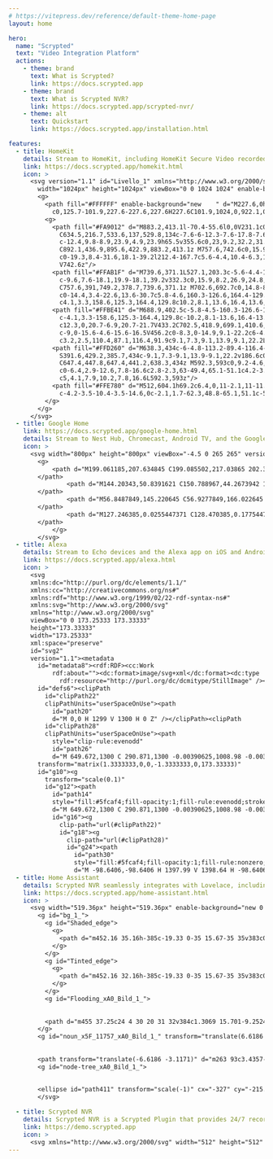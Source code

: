 ```yaml
---
# https://vitepress.dev/reference/default-theme-home-page
layout: home

hero:
  name: "Scrypted"
  text: "Video Integration Platform"
  actions:
    - theme: brand
      text: What is Scrypted?
      link: https://docs.scrypted.app
    - theme: brand
      text: What is Scrypted NVR?
      link: https://docs.scrypted.app/scrypted-nvr/
    - theme: alt
      text: Quickstart
      link: https://docs.scrypted.app/installation.html

features:
  - title: HomeKit
    details: Stream to HomeKit, including HomeKit Secure Video recorded events in iCloud and smart detections.
    link: https://docs.scrypted.app/homekit.html
    icon: >
      <svg version="1.1" id="Livello_1" xmlns="http://www.w3.org/2000/svg" xmlns:xlink="http://www.w3.org/1999/xlink" x="0px" y="0px"
        width="1024px" height="1024px" viewBox="0 0 1024 1024" enable-background="new 0 0 1024 1024" xml:space="preserve">
        <g>
          <path fill="#FFFFFF" enable-background="new    " d="M227.6,0h568.9C922.1,0,1024,101.9,1024,227.6v568.9
            c0,125.7-101.9,227.6-227.6,227.6H227.6C101.9,1024,0,922.1,0,796.4V227.6C0,101.9,101.9,0,227.6,0z"/>
          <g>
            <path fill="#FA9012" d="M883.2,413.1l-70.4-55.6l0,0V231.1c0-8.6-3.4-11-9.5-11h-64.4c-7,0-11.3,1.4-11.3,11v59.1l0,0
              C634.5,216.7,533.6,137,529.8,134c-7.6-6-12.3-7.6-17.8-7.6c-5.4,0-10.1,1.6-17.8,7.6c-7.6,6-343.2,271.1-353.4,279.1
              c-12.4,9.8-8.9,23.9,4.9,23.9h65.5v355.6c0,23,9.2,32.2,31.1,32.2h539.4c21.9,0,31.1-9.2,31.1-32.2V436.9h65.5
              C892.1,436.9,895.6,422.9,883.2,413.1z M757.6,742.6c0,15.9-8.2,26.9-24.8,26.9H291.1c-16.6,0-24.8-11-24.8-26.9V410.3
              c0-19.3,8.4-31.6,18.1-39.2l212.4-167.7c5.6-4.4,10.4-6.3,15.1-6.3s9.5,1.9,15.1,6.4l212.4,167.7c9.6,7.6,18.1,19.9,18.1,39.2
              V742.6z"/>
            <path fill="#FFAB1F" d="M739.6,371.1L527.1,203.3c-5.6-4.4-10.6-6.3-15.1-6.3c-4.6,0-9.5,1.9-15.1,6.4L284.4,371.1
              c-9.6,7.6-18.1,19.9-18.1,39.2v332.3c0,15.9,8.2,26.9,24.8,26.9h441.7c16.6,0,24.8-11,24.8-26.9V410.3
              C757.6,391,749.2,378.7,739.6,371.1z M702.6,692.7c0,14.8-8.4,21.7-20.7,21.7H342.2c-12.3,0-20.7-6.9-20.7-21.7V433.2
              c0-14.4,3.4-22.6,13.6-30.7c5.8-4.6,160.3-126.6,164.4-129.8c4.1-3.3,8.5-4.9,12.5-4.9c4,0,8.4,1.7,12.5,4.9
              c4.1,3.3,158.6,125.3,164.4,129.8c10.2,8.1,13.6,16.4,13.6,30.7L702.6,692.7z"/>
            <path fill="#FFBE41" d="M688.9,402.5c-5.8-4.5-160.3-126.6-164.4-129.8c-4.1-3.3-8.5-4.9-12.5-4.9c-4,0-8.4,1.7-12.5,4.9
              c-4.1,3.3-158.6,125.3-164.4,129.8c-10.2,8.1-13.6,16.4-13.6,30.7v259.5c0,14.8,8.4,21.7,20.7,21.7h339.7
              c12.3,0,20.7-6.9,20.7-21.7V433.2C702.5,418.9,699.1,410.6,688.9,402.5z M647.4,642.8c0,11.9-6.6,16.5-15.6,16.5H392.2
              c-9,0-15.6-4.6-15.6-16.5V456.2c0-8.3,0-14.9,9.1-22.2c6-4.8,113.2-89.4,116.4-91.9s6.4-3.8,9.9-3.8c3.6,0.1,7.1,1.5,9.9,3.8
              c3.2,2.5,110.4,87.1,116.4,91.9c9.1,7.3,9.1,13.9,9.1,22.2L647.4,642.8z"/>
            <path fill="#FFD260" d="M638.3,434c-6-4.8-113.2-89.4-116.4-91.9c-2.8-2.4-6.3-3.7-9.9-3.8c-3.5,0-6.7,1.3-9.9,3.8
              S391.6,429.2,385.7,434c-9.1,7.3-9.1,13.9-9.1,22.2v186.6c0,11.9,6.6,16.5,15.6,16.5h239.5c9,0,15.6-4.6,15.6-16.5V456.2
              C647.4,447.8,647.4,441.2,638.3,434z M592.3,593c0,9.2-4.6,11.2-11,11.2H442.8c-6.4,0-11-2.1-11-11.2V479.1
              c0-6.4,2.9-12.6,7.8-16.6c2.8-2.3,63-49.4,65.1-51.1c4.2-3.5,10.4-3.5,14.6,0c2.2,1.7,62.3,48.8,65.1,51.1
              c5,4.1,7.9,10.2,7.8,16.6L592.3,593z"/>
            <path fill="#FFE780" d="M512,604.1h69.2c6.4,0,11-2.1,11-11.2V479.1c0-6.4-2.9-12.6-7.8-16.6c-2.8-2.3-63-49.4-65.1-51.1
              c-4.2-3.5-10.4-3.5-14.6,0c-2.1,1.7-62.3,48.8-65.1,51.1c-5,4.1-7.9,10.2-7.8,16.6v113.8c0,9.2,4.6,11.2,11,11.2L512,604.1z"/>
          </g>
        </g>
      </svg>
  - title: Google Home
    link: https://docs.scrypted.app/google-home.html
    details: Stream to Nest Hub, Chromecast, Android TV, and the Google Home Android app. (iOS not supported)
    icon: >
      <svg width="800px" height="800px" viewBox="-4.5 0 265 265" version="1.1" xmlns="http://www.w3.org/2000/svg" xmlns:xlink="http://www.w3.org/1999/xlink" preserveAspectRatio="xMidYMid">
        <g>
            <path d="M199.061185,207.634845 C199.085502,217.03865 202.381002,226.654917 202.377398,236.058845 C202.373721,245.604163 199.070969,254.937147 199.100185,264.482845 C151.689185,264.475845 104.277185,264.482845 56.8671849,264.478845 C56.8899646,255.095091 52.4489679,245.441856 52.4451431,236.058845 C52.4415107,226.494356 56.8750029,217.200091 56.8941849,207.634845 C104.284185,207.649845 151.671185,207.638845 199.061185,207.634845 Z" fill="#3BAB59">
        </path>
                <path d="M144.20343,50.8391621 C150.788967,44.2673942 161.302534,40.8049071 167.812585,34.1582447 C194.787585,61.2992447 221.876585,88.3342447 248.915585,115.419245 C251.351585,117.927245 254.321585,120.235245 255.272585,123.774245 C256.201585,126.077245 255.917585,128.586245 255.959585,131.007245 C255.963585,170.664245 255.955585,210.317245 255.965585,249.970245 C256.564585,257.795245 249.104585,265.104245 241.313585,264.482245 C227.241585,264.482245 213.172585,264.486245 199.099585,264.482245 C199.042585,245.533245 199.110585,226.584245 199.061585,207.635245 C199.095585,186.802245 199.076585,165.973245 199.069585,145.144245 C181.506585,127.609245 163.981585,110.034245 146.430585,92.4912447 C140.307585,86.3152447 134.089585,80.2292447 128.023585,74.0002447 C131.349585,70.8172447 140.762034,54.2733623 144.20343,50.8391621 Z" fill="#4586F7">
        </path>
                <path d="M56.8487849,145.220645 C56.9277849,166.022645 56.8407849,186.829645 56.8937849,207.634645 C56.8557849,226.583645 56.9127849,245.529645 56.8677849,264.478645 C42.0597849,264.471645 27.2517849,264.482645 12.4437849,264.471645 C6.25978491,263.694645 0.814784906,258.488645 0.0267849064,252.254645 C-0.0222150936,235.534645 0.0117849064,218.812645 0.0157849064,202.094645 C9.88278491,192.319645 16.0386327,179.624241 25.8716327,169.814241 C34.9806327,160.667241 47.7817849,154.409645 56.8487849,145.220645 Z" fill="#FDC00D">
        </path>
                <path d="M127.246385,0.0255447371 C128.470385,0.177544737 129.925385,-0.304455263 131.013385,0.381544737 C133.968385,0.957544737 136.559385,2.66654474 138.637385,4.79954474 C147.465385,13.6475447 156.301385,22.4875447 165.138385,31.3275447 C166.024385,32.2745447 167.058385,33.0895447 167.812385,34.1575447 C157.900385,44.2785447 147.802385,54.2135447 137.818385,64.2625447 C134.544385,67.4985447 131.349385,70.8175447 128.023385,74.0005447 C123.635385,78.1345447 119.482385,82.5105447 115.185385,86.7395447 C95.7473849,106.241545 76.2413849,125.672545 56.8483849,145.220545 C47.7813849,154.409545 38.6043849,163.495545 29.4943849,172.642545 C19.6623849,182.452545 9.88238491,192.319545 0.0153849064,202.094545 C-0.0186150936,180.660545 0.0153849064,159.224545 0.00838490642,137.793545 C0.0313849064,133.747545 -0.0566150936,129.700545 0.0833849064,125.657545 C0.0423849064,124.838545 0.659384906,124.190545 0.621384906,123.372545 C1.19438491,122.410545 1.70538491,121.409545 2.26238491,120.439545 C3.66438491,118.575545 5.40738491,117.014545 7.03338491,115.351545 C43.8143849,78.4945447 80.6063849,41.6455447 117.398385,4.79554474 C118.903385,3.21554474 120.626385,1.77954474 122.722385,1.06354474 C124.192385,0.571544737 125.647385,-0.144455263 127.246385,0.0255447371 Z" fill="#EC5043">
        </path>
            </g>
        </svg>                                                                                                                                                                                                      
  - title: Alexa
    details: Stream to Echo devices and the Alexa app on iOS and Android.
    link: https://docs.scrypted.app/alexa.html
    icon: >
      <svg
      xmlns:dc="http://purl.org/dc/elements/1.1/"
      xmlns:cc="http://creativecommons.org/ns#"
      xmlns:rdf="http://www.w3.org/1999/02/22-rdf-syntax-ns#"
      xmlns:svg="http://www.w3.org/2000/svg"
      xmlns="http://www.w3.org/2000/svg"
      viewBox="0 0 173.25333 173.33333"
      height="173.33333"
      width="173.25333"
      xml:space="preserve"
      id="svg2"
      version="1.1"><metadata
        id="metadata8"><rdf:RDF><cc:Work
            rdf:about=""><dc:format>image/svg+xml</dc:format><dc:type
              rdf:resource="http://purl.org/dc/dcmitype/StillImage" /></cc:Work></rdf:RDF></metadata><defs
        id="defs6"><clipPath
          id="clipPath22"
          clipPathUnits="userSpaceOnUse"><path
            id="path20"
            d="M 0,0 H 1299 V 1300 H 0 Z" /></clipPath><clipPath
          id="clipPath28"
          clipPathUnits="userSpaceOnUse"><path
            style="clip-rule:evenodd"
            id="path26"
            d="M 649.672,1300 C 290.871,1300 -0.00390625,1008.98 -0.00390625,650 -0.00390625,320.398 245.207,48.1289 563.055,5.76172 V 136.738 c 0,36.934 -23.282,70.133 -58.274,81.871 -183.39,61.629 -314.582,237.016 -309.754,442.352 5.883,249.992 209.418,446.539 459.336,444.019 249.004,-2.52 450.087,-205.257 450.087,-454.98 0,-5.691 -0.14,-11.355 -0.35,-16.992 -0.05,-1.262 -0.09,-2.528 -0.14,-3.797 -0.24,-5.234 -0.56,-10.461 -0.97,-15.656 -0.13,-1.653 -0.29,-3.301 -0.44,-4.942 -0.32,-3.633 -0.69,-7.226 -1.1,-10.82 -0.46,-4.094 -0.99,-8.145 -1.56,-12.188 -0.25,-1.843 -0.5,-3.691 -0.78,-5.527 C 1043.43,213.121 565.727,6.87109 563.109,5.75 591.434,1.98047 620.324,0 649.672,0 c 358.808,0 649.678,291.012 649.678,650 0,358.98 -290.87,650 -649.678,650" /></clipPath></defs><g
        transform="matrix(1.3333333,0,0,-1.3333333,0,173.33333)"
        id="g10"><g
          transform="scale(0.1)"
          id="g12"><path
            id="path14"
            style="fill:#5fcaf4;fill-opacity:1;fill-rule:evenodd;stroke:none"
            d="M 649.672,1300 C 290.871,1300 -0.00390625,1008.98 -0.00390625,650 -0.00390625,320.398 245.207,48.1289 563.055,5.76172 V 136.738 c 0,36.934 -23.282,70.133 -58.274,81.871 -183.39,61.629 -314.582,237.016 -309.754,442.352 5.883,249.992 209.418,446.539 459.336,444.019 249.004,-2.52 450.087,-205.257 450.087,-454.98 0,-5.691 -0.14,-11.355 -0.35,-16.992 -0.05,-1.262 -0.09,-2.528 -0.14,-3.797 -0.24,-5.234 -0.56,-10.461 -0.97,-15.656 -0.13,-1.653 -0.29,-3.301 -0.44,-4.942 -0.32,-3.633 -0.69,-7.226 -1.1,-10.82 -0.46,-4.094 -0.99,-8.145 -1.56,-12.188 -0.25,-1.843 -0.5,-3.691 -0.78,-5.527 C 1043.43,213.121 565.727,6.87109 563.109,5.75 591.434,1.98047 620.324,0 649.672,0 c 358.808,0 649.678,291.012 649.678,650 0,358.98 -290.87,650 -649.678,650" /><g
            id="g16"><g
              clip-path="url(#clipPath22)"
              id="g18"><g
                clip-path="url(#clipPath28)"
                id="g24"><path
                  id="path30"
                  style="fill:#5fcaf4;fill-opacity:1;fill-rule:nonzero;stroke:none"
                  d="M -98.6406,-98.6406 H 1397.99 V 1398.64 H -98.6406 V -98.6406" /></g></g></g></g></g></svg>
  - title: Home Assistant
    details: Scrypted NVR seamlessly integrates with Lovelace, including custom low latency cards.
    link: https://docs.scrypted.app/home-assistant.html
    icon: >
      <svg width="519.36px" height="519.36px" enable-background="new 0 0 519.36 519.36" version="1.1" viewBox="0 0 519.36 519.36" xml:space="preserve" xmlns="http://www.w3.org/2000/svg" xmlns:xlink="http://www.w3.org/1999/xlink"><defs><filter id="filter2160" x="-.019466" y="-.022154" width="1.0552" height="1.0628" color-interpolation-filters="sRGB"><feFlood flood-color="rgb(0,0,0)" flood-opacity=".49804" result="flood"/><feComposite in="flood" in2="SourceGraphic" operator="in" result="composite1"/><feGaussianBlur in="composite1" result="blur" stdDeviation="3"/><feOffset dx="6" dy="6" result="offset"/><feComposite in="SourceGraphic" in2="offset" result="composite2"/></filter></defs>
        <g id="bg_1_">
          <g id="Shaded_edge">
            <g>
              <path d="m452.16 35.16h-385c-19.33 0-35 15.67-35 35v383c0 19.329 15.67 35 35 35h385c19.33 0 35-15.671 35-35v-383c1e-3 -19.33-15.669-35-34.999-35z" clip-rule="evenodd" fill="#33a9de" fill-rule="evenodd"/>
            </g>
          </g>
          <g id="Tinted_edge">
            <g>
              <path d="m452.16 32.16h-385c-19.33 0-35 15.67-35 35v383c0 19.329 15.67 35 35 35h385c19.33 0 35-15.671 35-35v-383c1e-3 -19.33-15.669-35-34.999-35z" clip-rule="evenodd" fill="#76d4ff" fill-rule="evenodd"/>
            </g>
          </g>
          <g id="Flooding_xA0_Bild_1_">
            
              
          <path d="m455 37.25c24 4 30 20 31 32v384c1.3069 15.701-9.2524 26.66-32 32.75l-390.5 0.25c-17.413-2.993-28.699-12.728-32-31.25l-0.5-385.75c4.2867-22.602 16.761-30.276 32.5-32.5z" fill="#3eb7ed"/></g>
        </g>
        <g id="noun_x5F_11757_xA0_Bild_1_" transform="translate(6.6186 3.1171)" stroke="#ed7e3e">
          
            
        <path transform="translate(-6.6186 -3.1171)" d="m263 93c3.4357-2.7981 6.7593-2.5325 10 0l91 90 0.25-17.25c1.0811-2.4017 2.9832-3.9993 5.75-4.75h32c2.3228 0.75678 4.022 2.4135 5.25 4.75l-0.25 61.25 42 41.5c7.5024 7.8192 2.84 10.395-1 13.5h-40v126c0.67092 2.1706-1.344 6.502-6 8h-268c-5.319-1.088-6.3833-6.3135-6.25-9.5l0.25-124.5h-39c-7.4847-0.75528-6.1073-6.2061-5-11 59.677-59.99 119.34-118 179-178z" fill="#fff" filter="url(#filter2160)" stroke="none"/></g>
        <g id="node-tree_xA0_Bild_1_">
          
            
        <ellipse id="path411" transform="scale(-1)" cx="-327" cy="-215.04" rx="8.9864" ry="8.9604" fill="none" stroke="#3eb7ed" stroke-linecap="square" stroke-width="7.879"/><use transform="translate(28 35)" xlink:href="#path411"/><use transform="translate(-29 35)" xlink:href="#path411"/><use transform="translate(-34.014 80.96)" xlink:href="#path411"/><use transform="translate(27.986 120.96)" xlink:href="#path411"/><use transform="translate(5 168)" xlink:href="#path411"/><use transform="translate(-95 126)" xlink:href="#path411"/><use transform="translate(-143 120)" xlink:href="#path411"/><use transform="translate(-135 165.92)" xlink:href="#path411"/><use transform="translate(-148.01 72.96)" xlink:href="#path411"/><use transform="translate(-108.01 32.96)" xlink:href="#path411"/><use transform="translate(-143 -2)" xlink:href="#path411"/><use transform="translate(-94.014 -21.04)" xlink:href="#path411"/><use transform="translate(-36.014 -21.04)" xlink:href="#path411"/><path d="m220 259v29.5l-29.5 0.5m69.5 39-75-73-1-31m122 34 20.5 20 21.5-20m-3 79h-50m-2-32 1 30h-1v0l3-1m-32 32 63-62-1-78m-94 126v26m-40-36 38 38m-26 2h28l25 24m9.5 0.5 25.5-24.5h30m-60-161v187m-21-207c22 21 21 22 21 22l21.5-22" fill="none" stroke="#3eb7ed" stroke-linecap="square" stroke-width="9.196"/></g>
        </svg>

  - title: Scrypted NVR
    details: Scrypted NVR is a Scrypted Plugin that provides 24/7 recording and smart detections, with accompanying mobile and desktop applications.
    link: https://demo.scrypted.app
    icon: >
      <svg xmlns="http://www.w3.org/2000/svg" width="512" height="512" viewBox="0 0 512 512"><rect width="512" height="512" style="fill: #6200EA;"></rect><path style="fill: white;" d="M184 24c0-13.3-10.7-24-24-24s-24 10.7-24 24l0 40-8 0c-35.3 0-64 28.7-64 64l0 8-40 0c-13.3 0-24 10.7-24 24s10.7 24 24 24l40 0 0 48-40 0c-13.3 0-24 10.7-24 24s10.7 24 24 24l40 0 0 48-40 0c-13.3 0-24 10.7-24 24s10.7 24 24 24l40 0 0 8c0 35.3 28.7 64 64 64l8 0 0 40c0 13.3 10.7 24 24 24s24-10.7 24-24l0-40 48 0 0 40c0 13.3 10.7 24 24 24s24-10.7 24-24l0-40 48 0 0 40c0 13.3 10.7 24 24 24s24-10.7 24-24l0-40 8 0c35.3 0 64-28.7 64-64l0-8 40 0c13.3 0 24-10.7 24-24s-10.7-24-24-24l-40 0 0-48 40 0c13.3 0 24-10.7 24-24s-10.7-24-24-24l-40 0 0-48 40 0c13.3 0 24-10.7 24-24s-10.7-24-24-24l-40 0 0-8c0-35.3-28.7-64-64-64l-8 0 0-40c0-13.3-10.7-24-24-24s-24 10.7-24 24l0 40-48 0 0-40c0-13.3-10.7-24-24-24s-24 10.7-24 24l0 40-48 0 0-40zM400 128l0 256c0 8.8-7.2 16-16 16l-256 0c-8.8 0-16-7.2-16-16l0-256c0-8.8 7.2-16 16-16l256 0c8.8 0 16 7.2 16 16zM192 160c-17.7 0-32 14.3-32 32l0 128c0 17.7 14.3 32 32 32l128 0c17.7 0 32-14.3 32-32l0-128c0-17.7-14.3-32-32-32l-128 0zm16 48l96 0 0 96-96 0 0-96z"/></svg>
---
```

